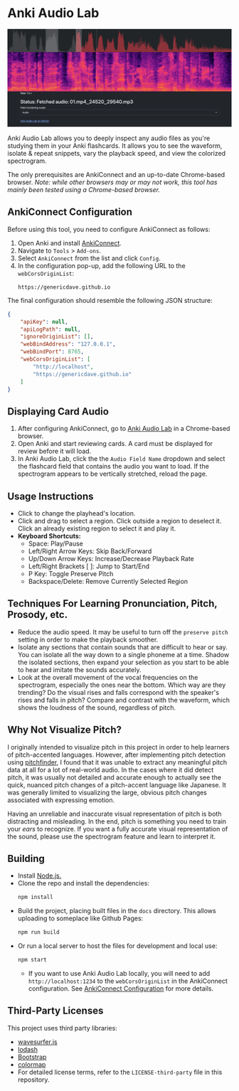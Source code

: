 # Anki Audio Lab

![Screenshot](https://github.com/genericdave/anki-audio-lab/blob/main/img/Screenshot.jpg?raw=true)

Anki Audio Lab allows you to deeply inspect any audio files as you're studying them in your Anki flashcards. It allows you to see the waveform, isolate & repeat snippets, vary the playback speed, and view the colorized spectrogram.

The only prerequisites are AnkiConnect and an up-to-date Chrome-based browser. *Note: while other browsers may or may not work, this tool has mainly been tested using a Chrome-based browser.*

## AnkiConnect Configuration

Before using this tool, you need to configure AnkiConnect as follows:

1. Open Anki and install [AnkiConnect](https://foosoft.net/projects/anki-connect).
2. Navigate to `Tools` > `Add-ons`.
3. Select `AnkiConnect` from the list and click `Config`.
4. In the configuration pop-up, add the following URL to the `webCorsOriginList`:
    ```
    https://genericdave.github.io
    ```

The final configuration should resemble the following JSON structure:
```json
{
    "apiKey": null,
    "apiLogPath": null,
    "ignoreOriginList": [],
    "webBindAddress": "127.0.0.1",
    "webBindPort": 8765,
    "webCorsOriginList": [
        "http://localhost",
        "https://genericdave.github.io"
    ]
}
```


## Displaying Card Audio

1. After configuring AnkiConnect, go to [Anki Audio Lab](https://genericdave.github.io/anki-audio-lab/) in a Chrome-based browser.
2. Open Anki and start reviewing cards. A card must be displayed for review before it will load.
3. In Anki Audio Lab, click the the `Audio Field Name` dropdown and select the flashcard field that contains the audio you want to load. If the spectrogram appears to be vertically stretched, reload the page.


## Usage Instructions

* Click to change the playhead's location.
* Click and drag to select a region. Click outside a region to deselect it. Click an already existing region to select it and play it.
* **Keyboard Shortcuts:**
    * Space: Play/Pause
    * Left/Right Arrow Keys: Skip Back/Forward
    * Up/Down Arrow Keys: Increase/Decrease Playback Rate
    * Left/Right Brackets [ ]: Jump to Start/End
    * P Key: Toggle Preserve Pitch
    * Backspace/Delete: Remove Currently Selected Region


## Techniques For Learning Pronunciation, Pitch, Prosody, etc.

- Reduce the audio speed. It may be useful to turn off the `preserve pitch` setting in order to make the playback smoother.
- Isolate any sections that contain sounds that are difficult to hear or say. You can isolate all the way down to a single phoneme at a time. Shadow the isolated sections, then expand your selection as you start to be able to hear and imitate the sounds accurately.
- Look at the overall movement of the vocal frequencies on the spectrogram, especially the ones near the bottom. Which way are they trending? Do the visual rises and falls correspond with the speaker's rises and falls in pitch? Compare and contrast with the waveform, which shows the loudness of the sound, regardless of pitch.


## Why Not Visualize Pitch?

I originally intended to visualize pitch in this project in order to help learners of pitch-accented languages. However, after implementing pitch detection using [pitchfinder](https://github.com/peterkhayes/pitchfinder), I found that it was unable to extract any meaningful pitch data at all for a lot of real-world audio. In the cases where it did detect pitch, it was usually not detailed and accurate enough to actually see the quick, nuanced pitch changes of a pitch-accent language like Japanese. It was generally limited to visualizing the large, obvious pitch changes associated with expressing emotion.

Having an unreliable and inaccurate visual representation of pitch is both distracting and misleading. In the end, pitch is something you need to train your *ears* to recognize. If you want a fully accurate visual representation of the sound, please use the spectrogram feature and learn to interpret it.


## Building

- Install [Node.js.](https://nodejs.org/en)
- Clone the repo and install the dependencies:
    ```sh
    npm install
    ```
- Build the project, placing built files in the `docs` directory. This allows uploading to someplace like Github Pages:
    ```sh
    npm run build
    ```
- Or run a local server to host the files for development and local use:
    ```sh
    npm start
    ```
    - If you want to use Anki Audio Lab locally, you will need to add `http://localhost:1234` to the `webCorsOriginList` in the AnkiConnect configuration. See [AnkiConnect Configuration](#ankiconnect-configuration) for more details.


## Third-Party Licenses

This project uses third party libraries:

- [wavesurfer.js](https://github.com/katspaugh/wavesurfer.js)
- [lodash](https://github.com/lodash/lodash)
- [Bootstrap](https://github.com/twbs/bootstrap)
- [colormap](https://github.com/bpostlethwaite/colormap)
- For detailed license terms, refer to the `LICENSE-third-party` file in this repository.
